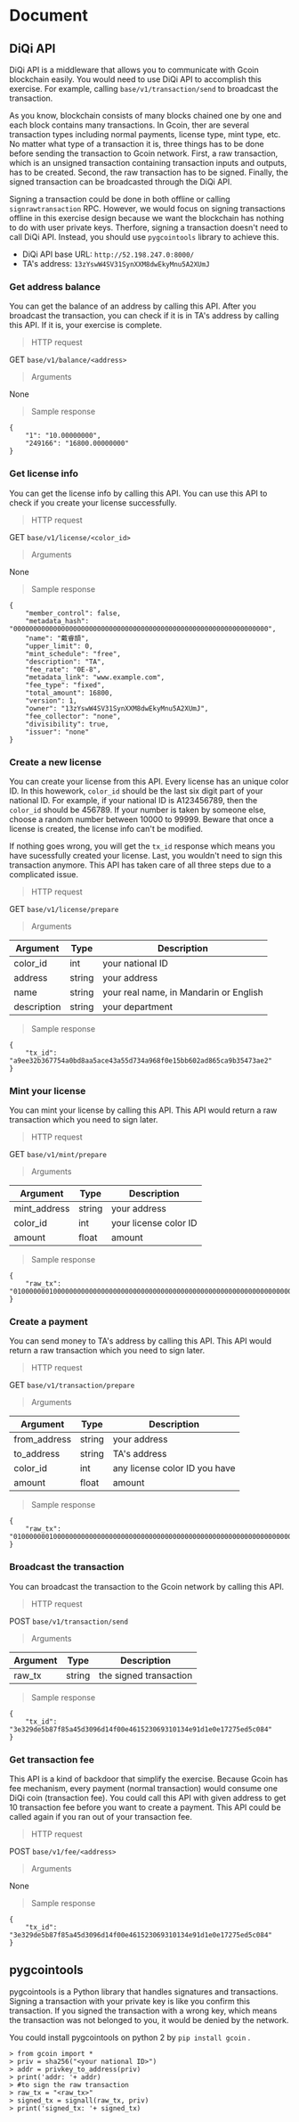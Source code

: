 # Document
## DiQi API
DiQi API is a middleware that allows you to communicate with Gcoin blockchain easily. You would need to use DiQi API to accomplish this exercise. For example, calling `base/v1/transaction/send` to broadcast the transaction.

As you know, blockchain consists of many blocks chained one by one and each block contains many transactions. In Gcoin, ther are several transaction types including normal payments, license type, mint type, etc. No matter what type of a transaction it is, three things has to be done before sending the transaction to Gcoin network. First, a raw transaction, which is an unsigned transaction containing transaction inputs and outputs, has to be created. Second, the raw transaction has to be signed. Finally, the signed transaction can be broadcasted through the DiQi API.

Signing a transaction could be done in both offline or calling `signrawtransaction` RPC. However, we would focus on signing transactions offline in this exercise design because we want the blockchain has nothing to do with user private keys. Therfore, signing a transaction doesn't need to call DiQi API. Instead, you should use `pygcointools` library to achieve this.

* DiQi API base URL: `http://52.198.247.0:8000/`
* TA's address: `13zYswW4SV31SynXXM8dwEkyMnu5A2XUmJ`

### Get address balance
You can get the balance of an address by calling this API. After you broadcast the transaction, you can check if it is in TA's address by calling this API. If it is, your exercise is complete.
> HTTP request

GET `base/v1/balance/<address>`
> Arguments

None
> Sample response

```
{
    "1": "10.00000000",
    "249166": "16800.00000000"
}
```

### Get license info
You can get the license info by calling this API. You can use this API to check if you create your license successfully.
> HTTP request

GET `base/v1/license/<color_id>`
> Arguments

None
> Sample response

```
{
    "member_control": false,
    "metadata_hash": "0000000000000000000000000000000000000000000000000000000000000000",
    "name": "戴睿頡",
    "upper_limit": 0,
    "mint_schedule": "free",
    "description": "TA",
    "fee_rate": "0E-8",
    "metadata_link": "www.example.com",
    "fee_type": "fixed",
    "total_amount": 16800,
    "version": 1,
    "owner": "13zYswW4SV31SynXXM8dwEkyMnu5A2XUmJ",
    "fee_collector": "none",
    "divisibility": true,
    "issuer": "none"
}
```

### Create a new license
You can create your license from this API. Every license has an unique color ID. In this howework, `color_id` should be the last six digit part of your national ID. For example, if your national ID is A123456789, then the `color_id` should be 456789. If your number is taken by someone else, choose a random number between 10000 to 99999. Beware that once a license is created, the license info can't be modified.

If nothing goes wrong, you will get the `tx_id` response which means you have sucessfully created your license. Last, you wouldn't need to sign this transaction anymore. This API has taken care of all three steps due to a complicated issue.
> HTTP request

GET `base/v1/license/prepare`
> Arguments

Argument  | Type  | Description
----------|-------|------------
color_id  | int   | your national ID
address   | string| your address
name      | string| your real name, in Mandarin or English
description| string| your department

> Sample response

```
{
    "tx_id": "a9ee32b367754a0bd8aa5ace43a55d734a968f0e15bb602ad865ca9b35473ae2"
}
```

### Mint your license
You can mint your license by calling this API. This API would return a raw transaction which you need to sign later.
> HTTP request

GET `base/v1/mint/prepare`
> Arguments

Argument    | Type  | Description
------------|-------|------------
mint_address| string| your address
color_id    | int   | your license color ID
amount      | float | amount
> Sample response

```
{
    "raw_tx": "01000000010000000000000000000000000000000000000000000000000000000000000000ffffffff1976a9140c0a86d78bc3f71db1f969353da4769e2084bc5988acffffffff0100ca9a3b000000001976a9140c0a86d78bc3f71db1f969353da4769e2084bc5988ac010000000000000001000000"
}
```

### Create a payment
You can send money to TA's address by calling this API. This API would return a raw transaction which you need to sign later.
> HTTP request

GET `base/v1/transaction/prepare`
> Arguments

Argument    | Type  | Description
------------|-------|------------
from_address| string| your address
to_address  | string| TA's address
color_id    | int   | any license color ID you have
amount      | float | amount
> Sample response

```
{
    "raw_tx": "01000000010000000000000000000000000000000000000000000000000000000000000000ffffffff1976a9140c0a86d78bc3f71db1f969353da4769e2084bc5988acffffffff0100ca9a3b000000001976a9140c0a86d78bc3f71db1f969353da4769e2084bc5988ac010000000000000001000000"
}
```

### Broadcast the transaction
You can broadcast the transaction to the Gcoin network by calling this API.
> HTTP request

POST `base/v1/transaction/send`
> Arguments

Argument | Type  | Description
---------|-------|------------
raw_tx   | string| the signed transaction
> Sample response

```
{
    "tx_id": "3e329de5b87f85a45d3096d14f00e461523069310134e91d1e0e17275ed5c084"
}
```

### Get transaction fee
This API is a kind of backdoor that simplify the exercise. Because Gcoin has fee mechanism, every payment (normal transaction) would consume one DiQi coin (transaction fee). You could call this API with given address to get 10 transaction fee before you want to create a payment. This API could be called again if you ran out of your transaction fee.
> HTTP request

POST `base/v1/fee/<address>`
> Arguments

None
> Sample response

```
{
    "tx_id": "3e329de5b87f85a45d3096d14f00e461523069310134e91d1e0e17275ed5c084"
}
```

## pygcointools
pygcointools is a Python library that handles signatures and transactions. Signing a transaction with your private key is like you confirm this transaction. If you signed the transaction with a wrong key, which means the transaction was not belonged to you, it would be denied by the network.

You could install pygcointools on python 2 by `pip install gcoin` .

```
> from gcoin import *
> priv = sha256("<your national ID>")
> addr = privkey_to_address(priv)
> print('addr: '+ addr)
> #to sign the raw transaction
> raw_tx = "<raw_tx>"
> signed_tx = signall(raw_tx, priv)
> print('signed_tx: '+ signed_tx)
```
